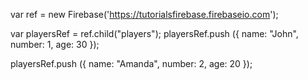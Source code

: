 var ref = new Firebase('https://tutorialsfirebase.firebaseio.com');

var playersRef = ref.child("players");
playersRef.push ({
   name: "John",
   number: 1,
   age: 30
});

playersRef.push ({
   name: "Amanda",
   number: 2,
   age: 20
});
